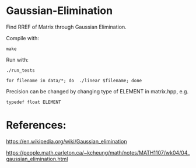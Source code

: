 # Gaussian-Elimination

Find RREF of Matrix through Gaussian Elimination. 

Compile with:

    make
    
Run with:

    ./run_tests
    
    for filename in data/*; do  ./linear $filename; done

Precision can be changed by changing type of ELEMENT in matrix.hpp, e.g.

    typedef float ELEMENT

# References:

<https://en.wikipedia.org/wiki/Gaussian_elimination>

<https://people.math.carleton.ca/~kcheung/math/notes/MATH1107/wk04/04_gaussian_elimination.html>
